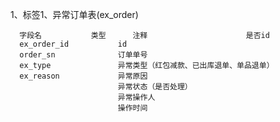 1、标签1、异常订单表(ex_order)
    
    
    
    
    
      字段名        	类型  	注释                   	是否id
      ex_order_id	    	id                   	    
      order_sn   	    	订单单号                 	    
      ex_type    	    	异常类型（红包减款、已出库退单、单品退单）	    
      ex_reason  	    	异常原因                 	    
                 	    	异常状态（是否处理）           	    
                 	    	异常操作人                	    
                 	    	操作时间                 	    
                 	    	                     	    
                 	    	                     	    
    
    
